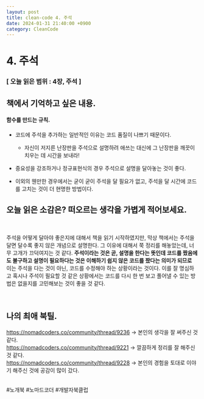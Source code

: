```yaml
---
layout: post
title: clean-code 4. 주석
date: 2024-01-31 21:40:00 +0900
category: CleanCode
---
```


# 4. 주석

### [ 오늘 읽은 범위 : 4장, 주석 ]

## 책에서 기억하고 싶은 내용.

#### 함수를 만드는 규칙.

- 코드에 주석을 추가하는 일반적인 이유는 코드 품질이 나쁘기 때문이다.

  - 자신이 저지른 난장판을 주석으로 설명하려 애쓰는 대신에 그 난장판을 깨끗이 치우는 데 시간을 보내라!

- 중요성을 강조하거나 정규표현식의 경우 주석으로 설명을 달아놓는 것이 좋다.

- 이외의 웬만한 경우에서는 굳이 굳이 주석을 달 필요가 없고, 주석을 달 시간에 코드를 고치는 것이 더 현명한 방법이다.

## 오늘 읽은 소감은? 떠오르는 생각을 가볍게 적어보세요.

<br>

주석을 어떻게 달아야 좋은지에 대해서 책을 읽기 시작하였지만, 막상 책에서는 주석을 달면 달수록 좋지 않은 개념으로 설명한다. 그 이유에 대해서 쭉 정리를 해놓았는데,
너무 고개가 끄덕여지는 것 같다. <b>주석이라는 것은 곧, 설명을 한다는 뜻인데 코드를 짰음에도 불구하고 설명이 필요하다는 것은 이해하기 쉽지 않은 코드를 짰다는 의미가 되므로</b>
이는 주석을 다는 것이 아닌, 코드를 수정해야 하는 상황이라는 것이다. 이를 잘 명심하고 혹시나 주석이 필요할 것 같은 상황에서는 코드를 다시 한 번 보고 풀어낼 수 있는 방법은 없을지를 고민해보는 것이 좋을 것 같다.

<br>

## 나의 최애 북틸.

https://nomadcoders.co/community/thread/9236 -> 본인의 생각을 잘 써주신 것 같다.<br>
https://nomadcoders.co/community/thread/9221 -> 깔끔하게 정리를 잘 해주신 것 같다.<br>
https://nomadcoders.co/community/thread/9228 -> 본인의 경험을 토대로 이야기 해주신 것에 공감이 많이 갔다.<br>

<br>
#노개북 #노마드코더 #개발자북클럽
